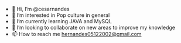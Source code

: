 - 👋 Hi, I’m @cesarnandes
- 👀 I’m interested in Pop culture in general
- 🌱 I’m currently learning JAVA and MySQL
- 💞️ I’m looking to collaborate on new areas to improve my knowledge
- 📫 How to reach me hernandes05122002@gmail.com

<!---
cesarnandes/cesarnandes is a ✨ special ✨ repository because its `README.md` (this file) appears on your GitHub profile.
You can click the Preview link to take a look at your changes.
--->
